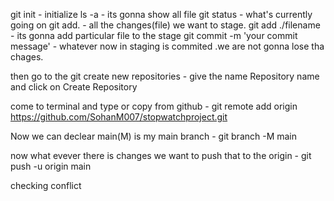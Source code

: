 git init   -  initialize
ls -a      - its gonna show all file 
git status - what's currently going on 
git add.   - all the changes(file) we want to stage.
git add ./filename - its gonna add particular file to the stage
git commit -m 'your commit message'  -  whatever now in staging is commited .we are not gonna lose tha chages.

then go to the git create new repositories -
       give the name Repository name
        and click on Create Repository


come to terminal and type or copy from github -
   git remote add origin https://github.com/SohanM007/stopwatchproject.git

Now we can declear main(M) is my main branch -
   git branch -M main


now what evever there is changes we want to push that to the origin -
       git push -u origin main


       
checking conflict 